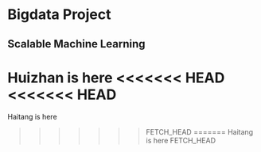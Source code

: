Bigdata Project
===============

## Scalable Machine Learning

Huizhan is here
<<<<<<< HEAD
<<<<<<< HEAD
=======
Haitang is here
>>>>>>> FETCH_HEAD
=======
Haitang is here
>>>>>>> FETCH_HEAD
